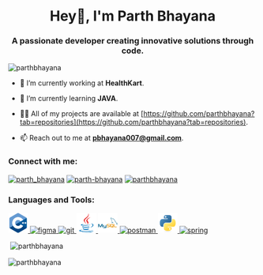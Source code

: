 <h1 align="center">Hey👋, I'm Parth Bhayana</h1>
<h3 align="center">A passionate developer creating innovative solutions through code.</h3>

<p align="left"> <img src="https://komarev.com/ghpvc/?username=parthbhayana&label=Profile%20views&color=0e75b6&style=flat" alt="parthbhayana" /> </p>

- 🔭 I’m currently working at **HealthKart**.

- 🌱 I’m currently learning **JAVA**.

- 👨‍💻 All of my projects are available at [https://github.com/parthbhayana?tab=repositories](https://github.com/parthbhayana?tab=repositories).

- 📫 Reach out to me at **pbhayana007@gmail.com**.

<h3 align="left">Connect with me:</h3>
<p align="left">
<a href="https://twitter.com/parth_bhayana" target="blank"><img align="center" src="https://raw.githubusercontent.com/rahuldkjain/github-profile-readme-generator/master/src/images/icons/Social/twitter.svg" alt="parth_bhayana" height="30" width="40" /></a>
<a href="https://linkedin.com/in/parth-bhayana" target="blank"><img align="center" src="https://raw.githubusercontent.com/rahuldkjain/github-profile-readme-generator/master/src/images/icons/Social/linked-in-alt.svg" alt="parth-bhayana" height="30" width="40" /></a>
<a href="https://instagram.com/parthbhayana" target="blank"><img align="center" src="https://raw.githubusercontent.com/rahuldkjain/github-profile-readme-generator/master/src/images/icons/Social/instagram.svg" alt="parthbhayana" height="30" width="40" /></a>
</p>

<h3 align="left">Languages and Tools:</h3>
<p align="left"> <a href="https://www.w3schools.com/cpp/" target="_blank" rel="noreferrer"> <img src="https://raw.githubusercontent.com/devicons/devicon/master/icons/cplusplus/cplusplus-original.svg" alt="cplusplus" width="40" height="40"/> </a> <a href="https://www.figma.com/" target="_blank" rel="noreferrer"> <img src="https://www.vectorlogo.zone/logos/figma/figma-icon.svg" alt="figma" width="40" height="40"/> </a> <a href="https://git-scm.com/" target="_blank" rel="noreferrer"> <img src="https://www.vectorlogo.zone/logos/git-scm/git-scm-icon.svg" alt="git" width="40" height="40"/> </a> <a href="https://www.java.com" target="_blank" rel="noreferrer"> <img src="https://raw.githubusercontent.com/devicons/devicon/master/icons/java/java-original.svg" alt="java" width="40" height="40"/> </a> <a href="https://www.mysql.com/" target="_blank" rel="noreferrer"> <img src="https://raw.githubusercontent.com/devicons/devicon/master/icons/mysql/mysql-original-wordmark.svg" alt="mysql" width="40" height="40"/> </a> <a href="https://postman.com" target="_blank" rel="noreferrer"> <img src="https://www.vectorlogo.zone/logos/getpostman/getpostman-icon.svg" alt="postman" width="40" height="40"/> </a> <a href="https://www.python.org" target="_blank" rel="noreferrer"> <img src="https://raw.githubusercontent.com/devicons/devicon/master/icons/python/python-original.svg" alt="python" width="40" height="40"/> </a> <a href="https://spring.io/" target="_blank" rel="noreferrer"> <img src="https://www.vectorlogo.zone/logos/springio/springio-icon.svg" alt="spring" width="40" height="40"/> </a> </p>

<p>&nbsp;<img align="center" src="https://github-readme-stats.vercel.app/api?username=parthbhayana&show_icons=true&locale=en" alt="parthbhayana" /></p>

<p><img align="center" src="https://github-readme-streak-stats.herokuapp.com/?user=parthbhayana&" alt="parthbhayana" /></p>
